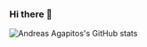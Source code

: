 ### Hi there 👋

<!--
**andreasagap/andreasagap** is a ✨ _special_ ✨ repository because its `README.md` (this file) appears on your GitHub profile.

Here are some ideas to get you started:

- 🔭 I’m currently working on ...
- 🌱 I’m currently learning ...
- 👯 I’m looking to collaborate on ...
- 🤔 I’m looking for help with ...
- 💬 Ask me about ...
- 📫 How to reach me: ...
- 😄 Pronouns: ...
- ⚡ Fun fact: ...
-->
![Andreas Agapitos's GitHub stats](https://github-readme-stats.vercel.app/api?username=andreasagap&show_icons=true&theme=tokyonight)

